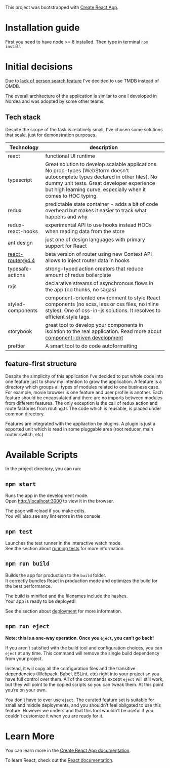 This project was bootstrapped with [Create React App](https://github.com/facebook/create-react-app).

# Installation guide

First you need to have node >= 8 installed.
Then type in terminal `npm install`

# Initial decisions

Due to [lack of person search feature](https://github.com/omdbapi/OMDb-API/issues/37) I've decided to use TMDB instead of OMDB.

The overall architecture of the application is similar to one I developed in Nordea and was adopted by some other teams.

## Tech stack

Despite the scope of the task is relatively small, I've chosen some solutions that scale, just for demonstration purposes.

| Technology        | description                                                                                                                                                                                                                                    |
| ----------------- | ---------------------------------------------------------------------------------------------------------------------------------------------------------------------------------------------------------------------------------------------- |
| react             | functional UI runtime                                                                                                                                                                                                                          |
| typescript        | Great solution to develop scalable applications. No prop-types (WebStorm doesn't autocomplete types declared in other files). No dummy unit tests. Great developer experience but high learning curve, especially when it comes to HOC typing. |
| redux             | predictable state container - adds a bit of code overhead but makes it easier to track what happens and why                                                                                                                                    |
| redux-react-hooks | experimental API to use hooks instead HOCs when reading data from the store                                                                                                                                                                    |
| ant design        | just one of design languages with primary support for React                                                                                                                                                                                    |
| react-router@4.4  | beta version of router using new Context API allows to inject router data in hooks                                                                                                                                                             |
| typesafe-actions  | strong-typed action creators that reduce amount of redux boilerplate                                                                                                                                                                           |
| rxjs              | declarative streams of asynchronous flows in the app (no thunks, no sagas)                                                                                                                                                                     |
| styled-components | component-oriented environment to style React components (no scss, less or css files, no inline styles). One of css-in-js solutions. It resolves to efficient style tags.                                                                      |
| storybook         | great tool to develop your components in isolation to the real application. Read more about [component-driven development](https://blog.hichroma.com/component-driven-development-ce1109d56c8e?gi=335077bf07e2)                                |
| prettier          | A smart tool to do code autoformatting                                                                                                                                                                                                         |

## feature-first structure

Despite the simplicity of this application I've decided to put whole code into one feature just to show my intention to grow the application.
A feature is a directory which groups all types of modules related to one business case.
For example, movie browser is one feature and user profile is another.
Each feature should be encapsulated and there are no imports between modules from different features. The only exception is the call of redux action and route factories from routing.ts
The code which is reusable, is placed under common directory.

Features are integrated with the appliaction by plugins. A plugin is just a exported unit which is read in some pluggable area (root reducer, main router switch, etc)

# Available Scripts

In the project directory, you can run:

## `npm start`

Runs the app in the development mode.<br>
Open [http://localhost:3000](http://localhost:3000) to view it in the browser.

The page will reload if you make edits.<br>
You will also see any lint errors in the console.

## `npm test`

Launches the test runner in the interactive watch mode.<br>
See the section about [running tests](https://facebook.github.io/create-react-app/docs/running-tests) for more information.

## `npm run build`

Builds the app for production to the `build` folder.<br>
It correctly bundles React in production mode and optimizes the build for the best performance.

The build is minified and the filenames include the hashes.<br>
Your app is ready to be deployed!

See the section about [deployment](https://facebook.github.io/create-react-app/docs/deployment) for more information.

## `npm run eject`

**Note: this is a one-way operation. Once you `eject`, you can’t go back!**

If you aren’t satisfied with the build tool and configuration choices, you can `eject` at any time. This command will remove the single build dependency from your project.

Instead, it will copy all the configuration files and the transitive dependencies (Webpack, Babel, ESLint, etc) right into your project so you have full control over them. All of the commands except `eject` will still work, but they will point to the copied scripts so you can tweak them. At this point you’re on your own.

You don’t have to ever use `eject`. The curated feature set is suitable for small and middle deployments, and you shouldn’t feel obligated to use this feature. However we understand that this tool wouldn’t be useful if you couldn’t customize it when you are ready for it.

# Learn More

You can learn more in the [Create React App documentation](https://facebook.github.io/create-react-app/docs/getting-started).

To learn React, check out the [React documentation](https://reactjs.org/).
